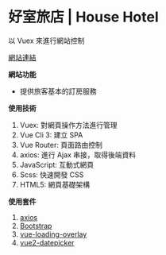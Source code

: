# 好室旅店 | House Hotel

以 Vuex 來進行網站控制

[網站連結](https://bardkidd.github.io/BookARoom/)

**網站功能**
*  提供旅客基本的訂房服務

**使用技術**
1.  Vuex: 對網頁操作方法進行管理
2.  Vue Cli 3: 建立 SPA
3.  Vue Router: 頁面路由控制
4.  axios: 進行 Ajax 串接，取得後端資料
5.  JavaScript: 互動式網頁
6.  Scss: 快速開發 CSS
7.  HTML5: 網頁基礎架構

**使用套件**
1.  [axios](https://github.com/axios/axios)
2.  [Bootstrap](https://getbootstrap.com/)
3.  [vue-loading-overlay](https://www.npmjs.com/package/vue-loading-overlay)
4.  [vue2-datepicker](https://github.com/mengxiong10/vue2-datepicker)
